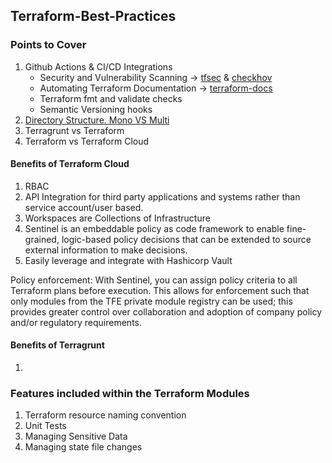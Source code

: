 ## Terraform-Best-Practices

### Points to Cover
1. Github Actions & CI/CD Integrations
	- Security and Vulnerability Scanning -> [tfsec](https://github.com/aquasecurity/tfsec-pr-commenter-action) & [checkhov](https://github.com/bridgecrewio/checkov-action)
	- Automating Terraform Documentation -> [terraform-docs](https://github.com/terraform-docs/gh-actions)
	- Terraform fmt and validate checks
	- Semantic Versioning hooks
2. [Directory Structure. Mono VS Multi](https://www.hashicorp.com/blog/terraform-mono-repo-vs-multi-repo-the-great-debate)
3. Terragrunt vs Terraform
4. Terraform vs Terraform Cloud


#### Benefits of Terraform Cloud
1. RBAC 
2. API Integration for third party applications and systems rather than service account/user based.
3. Workspaces are Collections of Infrastructure
4. Sentinel is an embeddable policy as code framework to enable fine-grained, logic-based policy decisions that can be extended to source external information to make decisions.
5. Easily leverage and integrate with Hashicorp Vault


Policy enforcement: With Sentinel, you can assign policy criteria to all Terraform plans before execution. This allows for enforcement such that only modules from the TFE private module registry can be used; this provides greater control over collaboration and adoption of company policy and/or regulatory requirements.


#### Benefits of Terragrunt
1. 


### Features included within the Terraform Modules
1. Terraform resource naming convention
2. Unit Tests
3. Managing Sensitive Data
4. Managing state file changes

